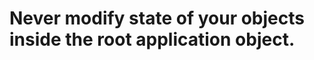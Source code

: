 Never modify state of your objects inside the root application object.
==============================

<style scoped>
  @host {
    background-color: #84D374;
    color: #FFF;
  }
</style>

<script type="none" slide-notes>
  - This will affect testing and cause weird effects.

  - Unless you're patching other libraries that aren't being tested like
    Backbone.
</script>
